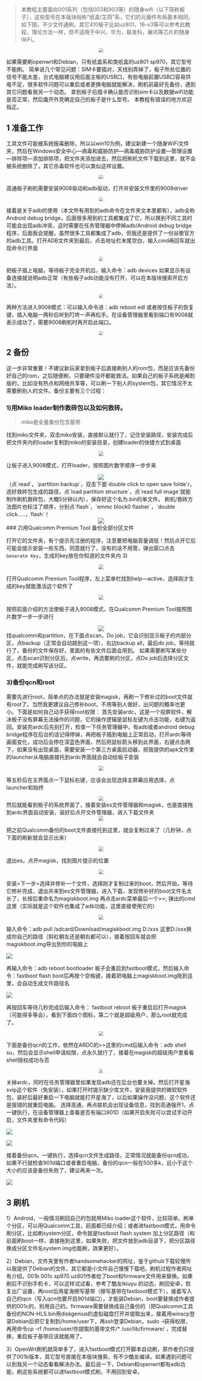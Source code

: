 > 本教程主要面向001系列（包括003和903等）的随身wifi（以下简称板子），这些型号在本版块俗称“纸盒/芷荷”系，它们的元器件布局基本相同，如下图，不少文件通刷。其它410板子比如uz801，16-v3等可以参考此教程，理论方法一样，但不适用于中兴，华为，联发科，展讯等芯片的随身WiFi。

<div style="text-align: center;">
    <img src="./image/1457910_b6786f6d_7891_3591_704@3325x2494.jpeg.m.jpg" style="zoom:70%;" />
</div>

如果需要刷openwrt和Debian，只有纸盒系和类纸盒的uz801 sp970，其它型号不能刷。
简单说几个常见问题：SIM卡要插对，天线别弄掉了，板子所处位置的信号不能太差，台式电脑建议用后面主板的USB口，有些电脑前置USB口容易供电不足，很多软件问题可以重启或者更换电脑就能解决，刷机前最好先备份，遇到其它问题看我另一个动态。
拿到板子后插卡确认能否识别sim卡以及数据wifi功能是否正常，然后撬开外壳确定自己的板子是什么型号。
本教程有错误的地方欢迎指正。

## 1 准备工作

工具文件可能被系统报毒删除，所以以win10为例，建议新建一个随身WiFi文件夹，然后在Windows安全中心—病毒和威胁防护—病毒威胁防护设置—管理设置—排除项—添加排除项，把文件夹添加进去，然后把刷机文件下载到这里，就不会被系统删除了，其它杀毒软件也可以类似这样设置。

<div style="text-align: center;">
    <img src="./image/防止杀毒.jpg" style="zoom:70%;" />
</div>

高通板子刷机需要安装9008驱动和adb驱动，打开并安装文件里的9008driver

<div style="text-align: center;">
	<img src="./image/安装驱动.jpg" style="zoom:67%;" />
</div>

接着是关于adb的使用（本文所有用到的adb命令在文件夹文本里都有），adb全称Android debug bridge，后面很多用到的工具都集成了它，所以换到不同工具时可能会出现adb冲突，这时需要在任务管理器中停掉adb/Android debug bridge程序，后面我会提醒，虽然很多工具都集成了adb，但我还是提供了一份谷歌官方的adb工具。打开ADB文件夹到最后，点击地址栏末尾空白，输入cmd再回车就出现命令行界面

<div style="text-align: center;">
<img src="./image/打开abd工具.jpg" style="zoom:67%;" />
</div>

把板子插上电脑，等待板子完全开机后，输入命令：adb devices
如果显示有设备连接就说明adb正常（有些板子adb功能没有打开，可以在本版块搜索开启方法）。

<div style="text-align: center;">
<img src="image/查看ABD是否正常.jpg" style="zoom:67%;" />
</div>

两种方法进入9008模式：可以输入命令进：adb reboot edl
或者按住板子的恢复键，插入电脑一两秒后听到叮咚一声再松手。在设备管理器里看到端口有9008就表示成功了，需要9008刷机时再开启此端口。

<div style="text-align: center;">
<img src="image/9008.jpg" style="zoom:67%;" />
</div>

## 2 备份

这一步非常重要！不建议新玩家拿到板子后直接刷别人的rom包，而是应该先备份好自己的rom，之后随便刷，只要硬件没坏都能救活。如果自己的板子系统是阉割版的，比如没有热点和网络共享等，可以刷一下别人的system包，其它情况不太需要刷别人的文件。备份主要有三个过程：

### 1)用Miko loader制作救砖包以及如何救砖。

> miko是全量备份包含基带

找到miko文件夹，双击miko安装，直接默认就行了，记住安装路径，安装完成后把文件夹内的loader复制到miko的安装目录，创建loader的快捷方式到桌面

<div style="text-align: center;">
<img src="image/复制loader.jpg" style="zoom: 80%;" />
</div>

让板子进入9008模式，打开loader，按照图片数字顺序一步步来

<div style="text-align: center;">
<img src="image/loader备份.jpg"  />
</div>
（点`read`，`partition backup`，双击下面`double click to open save folde`r，选好救砖包生成的路径，点`load partition structure`，点`read full image`就能制作刷机救砖包，大概5分钟以内），保存好这个名为.bin的单文件。
刷机/救砖方法图片也标注了顺序，分别点`flash`，`emmc block0 flasher`，`double click.....，flash`！

<div style="text-align: center;">
<img src="image/刷机或者救砖.jpg"  />
</div>
### 2)用Qualcomm Premium Tool 备份全部分区文件

打开它的文件夹，有个提示先注册的程序，注意要把电脑音量调低！然后点开它后可能会提示安装一些东西，同意就行了，没有的话不用管，弹出窗口点击`Generate Key`，生成的key放在你知道的文件夹内
3)

<div style="text-align: center;">
<img src="image/注册生成key.jpg" style="zoom:80%;" />
</div>

打开Qualcomm Premium Tool程序，左上菜单栏找到help—active，选择刚才生成的key就能激活这个软件了

<div style="text-align: center;">
<img src="image/激活模式.jpg" style="zoom:80%;" />
</div>

按照前面介绍的方法使板子进入9008模式，在Qualcomm Premium Tool按照图片数字一步一步进行

<div style="text-align: center;">
<img src="image/备份步骤顺序.jpg"  />
</div>
找qualcomm和partition，在下面点scan，Do job，它会识别显示板子的内部分区，点backup（正常会自动跳到这一项），右边backup all，最后do job，等待就行了，备份的文件保存好，里面的有些文件后面会用到。
如果需要刷写某些分区，点击scan识别分区后，点write，再选要刷的分区，点Do job后选择分区文件，就能完成刷写该分区。

### 3)备份qcn和root

需要先进行root，简单点的办法就是安装magisk，再刷一下修补过的boot文件就有root了。当然我更建议自己修补boot，不用等别人做好，出问题的概率也更小。下面是如何自己动手获得root权限：
首先安装ardc，这是一个投屏软件，解决板子没有屏幕无法操作的问题，它的操作逻辑是鼠标左键为点击功能，右键为返回。安装完ardc后先别打开，检查一下任务管理器中，有adb或者android debug bridge程序在后台的话记得停掉，再把板子插到电脑上正常启动，打开ardc等待画面变化，成功后会停在深蓝色界面，然后把鼠标箭头移到此界面，右键点击两下，如果没有出现桌面，需要安装一个第三方桌面启动器，把我提供的apk文件里的launcher从电脑直接托到ardc界面就会自动给板子安装

<div style="text-align: center;">
<img src="image/安装桌面启动器.jpg" style="zoom:80%;" />
</div>

等五秒后在主界面点一下鼠标右键，应该会出现选择主屏幕应用选择，点launcher和始终

<div style="text-align: center;">
<img src="image/选择默认桌面启动器.jpg" style="zoom:80%;" />
</div>
然后就能看到板子的系统界面了，接着安装es文件管理器和magisk，也是直接拖到ardc界面自动安装，装好后点开文件管理器，进入下载文件夹

<div style="text-align: center;">
<img src="image/文件夹.jpg" style="zoom:80%;" />
</div>

把之前Qualcomm备份的boot文件直接托到这里，就会复制过来了（几秒钟，点下面的刷新就会显示出来）

<div style="text-align: center;">
<img src="image/复制boot.jpg" style="zoom:80%;" />
</div>

退出es，点开magisk，找到图片提示的位置

<div style="text-align: center;">
<img src="image/magisk修补boot.jpg" style="zoom:80%;" />
</div>

安装>下一步>选择并修补一个文件，选择刚才复制过来的boot，然后开始，等待它修补完成，退出并来到es文件管理器，进入下载，发现修补好的boot文件名太长了，长按后重命名为magiskboot.img
再点击ardc菜单最后一个>>; 弹出的cmd这里（实际就是这个软件也集成了adb功能，这里直接使用它的）

<div style="text-align: center;">
<img src="image/打开ARDC的ADB功能.jpg" style="zoom:80%;" />
</div>

输入命令：adb pull /sdcard/Download/magiskboot.img D:/xxx
这里D:/xxx换成你自己的路径（斜杠朝左还是朝右都可以），接着按回车就会把magiskboot.img导出到你的电脑上


![](image/导出magiskboot.jpg)

再输入命令：adb reboot bootloader
板子会重启到fastboot模式，然后输入命令：fastboot flash boot后再按个空格键，接着把电脑上magiskboot.img拖到这里，会自动生成文件路径名


![](image/刷入修补后的boot.jpg)

再按回车等待几秒完成后输入命令：
fastboot reboot
板子重启后打开magisk（可能得多等会），看到下面四个图标，第二个就是超级用户，那么root就完成了。

<div style="text-align: center;">
<img src="image/获得root权限.jpg" style="zoom:80%;" />
</div>

下面是备份qcn的工作，依然在ARDC的>>这里的cmd后输入命令：adb shell su，然后会显示shell申请权限，点永久就行了，接着在magisk的超级用户里看看shell授权成功与否

<div style="text-align: center;">
<img src="image/shell授权.jpg" style="zoom:67%;" />
</div>

关掉ardc，同时在任务管理器里如果发现adb还在后台也要关掉。然后打开星海svip这个软件（免安装），如果打开时提示缺少库文件，安装我提供的微软软件包，装好后最好重启一下电脑就能打开星海了，以后如果操作没问题，这个软件还是报错的就重启电脑。
选择高通，再点联机会出现设备信息，找到高通强开1，点一键执行，在设备管理器上查看是否有端口901D（如果开启失败可以尝试手动开启，文件夹里有命令代码）


![](image/强开端口901D.jpg)

<img src="image/成功开启端口901D.jpg"  />

接着备份qcn，一键执行，选择qcn文件生成路径，正常情况就能备份qcn成功，如果不行就检查901d端口或者重启电脑，备份的qcn一般在500多k，远小于这个大小的应该是备份失败了，建议再来一次。

<img src="image/备份QCN.jpg"  />

## 3 刷机
1）Android，一般情况刷回自己的包就用Miko loader这个软件，比较简单。刷单个分区，可以用Qualcomm工具，前面都已经介绍；或者进fastboot模式，用命令刷分区，比如刷system分区，命令就是fastboot flash system 加上分区路径（和前面刷boot一样，直接拖到这里，如果失败，把文件放到adb目录下，把分区路径换成分区文件名system.img也能刷，效果更好）。

2）Debian，文件夹里有作者handsomehacker的网址，鉴于github下载较慢所以我提供了Debian的文件，其它都是小文件自己慢慢下载吧。刷机过程作者网址有介绍，001b 001c sp970 uz801作者给了boot和firmware文件用来替换。如果刷后不识别手机卡，可以这样试试看，参考了酷友lkiuyu 的动态，刷回安卓，恢复出厂设置，再root后用星海擦写基带（擦写基带在fastboot模式下），接着写入自己的qcn（写入qcn也要开启901d端口），才能装Debian，boot要替换成作者提供的001c的，别用自己的。firmware需要替换成自己备份的（把Qualcomm工具备份的NON-HLS.bin用diskgenius的虚拟磁盘打开并提取出来，接着用winscp登录Debian后把它复制到/home/user下，再ssh登录Debian，sudo -i获得权限，再用命令cp -rf /home/user/你提取的基带文件/* /usr/lib/firmware/ ，完成替换，重启板子基带应该就能用了。

3）OpenWrt刷机就简单多了，进入fastboot模式打开脚本自动刷，原作者仍只提供了001b版本，其它型号直接在本版块搜索，有不少酷友编译。如果遇到问题可以到我另一个动态看看解决办法。最后说一下，Debian和openwrt都有adb功能，刷这些系统都可以进fastboot模式刷，不用回到安卓。